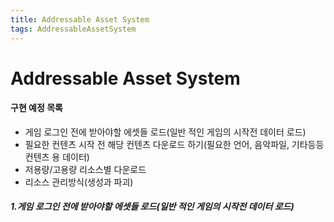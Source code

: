 ```yaml
---
title: Addressable Asset System
tags: AddressableAssetSystem
---
```


# Addressable Asset System
#### 구현 예정 목록
- 게임 로그인 전에 받아야할 에셋들 로드(일반 적인 게임의 시작전 데이터 로드)
- 필요한 컨텐츠 시작 전 해당 컨텐츠 다운로드 하기(필요한 언어, 음악파일, 기타등등 컨텐츠 용 데이터)
- 저용량/고용량 리소스별 다운로드
- 리소스 관리방식(생성과 파괴)

##### 1.게임 로그인 전에 받아야할 에셋들 로드(일반 적인 게임의 시작전 데이터 로드)
